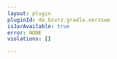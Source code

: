 ```yaml
---
layout: plugin
pluginId: de.bsvrz.gradle.nerzswe
isJarAvailable: true
error: NONE
violations: []

---
```

